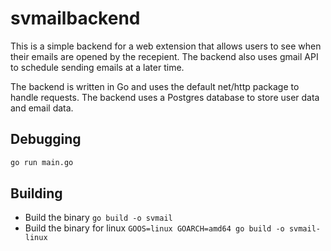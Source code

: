 # svmailbackend
This is a simple backend for a web extension that allows users to see when their emails are opened by the recepient. The backend also uses gmail API to schedule sending emails at a later time.

The backend is written in Go and uses the default net/http package to handle requests. The backend uses a Postgres database to store user data and email data.

## Debugging
```bash
go run main.go
```
## Building
- Build the binary `go build -o svmail`
- Build the binary for linux `GOOS=linux GOARCH=amd64 go build -o svmail-linux`